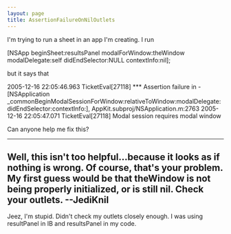 ```yaml
---
layout: page
title: AssertionFailureOnNilOutlets
---
```




I'm trying to run a sheet in an app I'm creating. I run

    
[NSApp beginSheet:resultsPanel modalForWindow:theWindow modalDelegate:self didEndSelector:NULL contextInfo:nil];


but it says that

    
2005-12-16 22:05:46.963 TicketEval[27118] *** Assertion failure in -[NSApplication _commonBeginModalSessionForWindow:relativeToWindow:modalDelegate:didEndSelector:contextInfo:], AppKit.subproj/NSApplication.m:2763
2005-12-16 22:05:47.071 TicketEval[27118] Modal session requires modal window


Can anyone help me fix this?

----
Well, this isn't too helpful...because it looks as if nothing is wrong. Of course, that's your problem. My first guess would be that     theWindow is not being properly initialized, or is still     nil. Check your outlets. --JediKnil
----

Jeez, I'm stupid. Didn't check my outlets closely enough. I was using resultPanel in IB and resultsPanel in my code.

